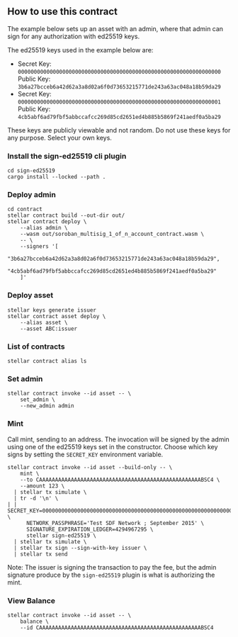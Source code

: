 
## How to use this contract

The example below sets up an asset with an admin, where that admin can sign for any authorization with ed25519 keys.

The ed25519 keys used in the example below are:

- Secret Key: `0000000000000000000000000000000000000000000000000000000000000000`  
  Public Key: `3b6a27bcceb6a42d62a3a8d02a6f0d73653215771de243a63ac048a18b59da29`
- Secret Key: `0000000000000000000000000000000000000000000000000000000000000001`  
  Public Key: `4cb5abf6ad79fbf5abbccafcc269d85cd2651ed4b885b5869f241aedf0a5ba29`

These keys are publicly viewable and not random. Do not use these keys for any purpose. Select your own keys.

### Install the sign-ed25519 cli plugin

```
cd sign-ed25519
cargo install --locked --path .
```

### Deploy admin

```
cd contract
stellar contract build --out-dir out/
stellar contract deploy \
    --alias admin \
    --wasm out/soroban_multisig_1_of_n_account_contract.wasm \
    -- \
    --signers '[
      "3b6a27bcceb6a42d62a3a8d02a6f0d73653215771de243a63ac048a18b59da29",
      "4cb5abf6ad79fbf5abbccafcc269d85cd2651ed4b885b5869f241aedf0a5ba29"
    ]'
```

### Deploy asset

```
stellar keys generate issuer
stellar contract asset deploy \
    --alias asset \
    --asset ABC:issuer
```

### List of contracts

```
stellar contract alias ls
```

### Set admin

```
stellar contract invoke --id asset -- \
    set_admin \
    --new_admin admin
```

### Mint

Call mint, sending to an address. The invocation will be signed by the admin using one of the ed25519 keys set in the constructor. Choose which key signs by setting the `SECRET_KEY` environment variable.

```
stellar contract invoke --id asset --build-only -- \
    mint \
    --to CAAAAAAAAAAAAAAAAAAAAAAAAAAAAAAAAAAAAAAAAAAAAAAAAAAABSC4 \
    --amount 123 \
  | stellar tx simulate \
  | tr -d '\n' \
| | SECRET_KEY=0000000000000000000000000000000000000000000000000000000000000001 \
      NETWORK_PASSPHRASE='Test SDF Network ; September 2015' \
      SIGNATURE_EXPIRATION_LEDGER=4294967295 \
      stellar sign-ed25519 \
  | stellar tx simulate \
  | stellar tx sign --sign-with-key issuer \
  | stellar tx send
```

Note: The issuer is signing the transaction to pay the fee, but the admin signature produce by the `sign-ed25519` plugin is what is authorizing the mint.

### View Balance

```
stellar contract invoke --id asset -- \
    balance \
    --id CAAAAAAAAAAAAAAAAAAAAAAAAAAAAAAAAAAAAAAAAAAAAAAAAAAABSC4
```
